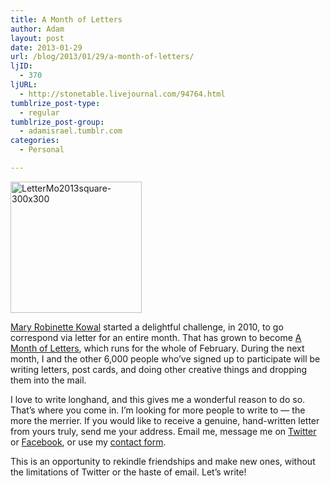 ```yaml
---
title: A Month of Letters
author: Adam
layout: post
date: 2013-01-29
url: /blog/2013/01/29/a-month-of-letters/
ljID:
  - 370
ljURL:
  - http://stonetable.livejournal.com/94764.html
tumblrize_post-type:
  - regular
tumblrize_post-group:
  - adamisrael.tumblr.com
categories:
  - Personal

---
```

[<img class=" wp-image-867 alignright" alt="LetterMo2013square-300x300" src="http://www.adamisrael.com/wp-content/uploads/2013/01/LetterMo2013square-300x300.jpg" width="210" height="210" srcset="//www.adamisrael.com/wp-content/uploads/2013/01/LetterMo2013square-300x300-150x150.jpg 150w, //www.adamisrael.com/wp-content/uploads/2013/01/LetterMo2013square-300x300.jpg 300w" sizes="(max-width: 210px) 100vw, 210px" />][1]
  
[Mary Robinette Kowal][2] started a delightful challenge, in 2010, to go correspond via letter for an entire month. That has grown to become [A Month of Letters][3], which runs for the whole of February. During the next month, I and the other 6,000 people who&#8217;ve signed up to participate will be writing letters, post cards, and doing other creative things and dropping them into the mail.

I love to write longhand, and this gives me a wonderful reason to do so. That&#8217;s where you come in. I&#8217;m looking for more people to write to &#8212; the more the merrier. If you would like to receive a genuine, hand-written letter from yours truly, send me your address. Email me, message me on [Twitter][4] or [Facebook][5], or use my [contact form][6].

This is an opportunity to rekindle friendships and make new ones, without the limitations of Twitter or the haste of email. Let&#8217;s write!

 [1]: http://www.adamisrael.com/wp-content/uploads/2013/01/LetterMo2013square-300x300.jpg
 [2]: http://www.maryrobinettekowal.com/
 [3]: http://lettermo.com/
 [4]: http://www.twitter.com/AdamIsrael
 [5]: http://www.facebook.com/adam.israel
 [6]: http://www.adamisrael.com/contact/